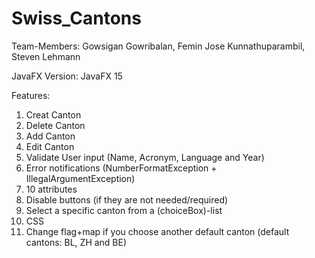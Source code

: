 # Swiss_Cantons
Team-Members: Gowsigan Gowribalan, Femin Jose Kunnathuparambil, Steven Lehmann

JavaFX Version: JavaFX 15

Features:
1. Creat Canton
2. Delete Canton
3. Add Canton
4. Edit Canton
5. Validate User input (Name, Acronym, Language and Year)
6. Error notifications (NumberFormatException + IllegalArgumentException)
7. 10 attributes
8. Disable buttons (if they are not needed/required)
9. Select a specific canton from a (choiceBox)-list
10. CSS
11. Change flag+map if you choose another default canton (default cantons: BL, ZH and BE)
